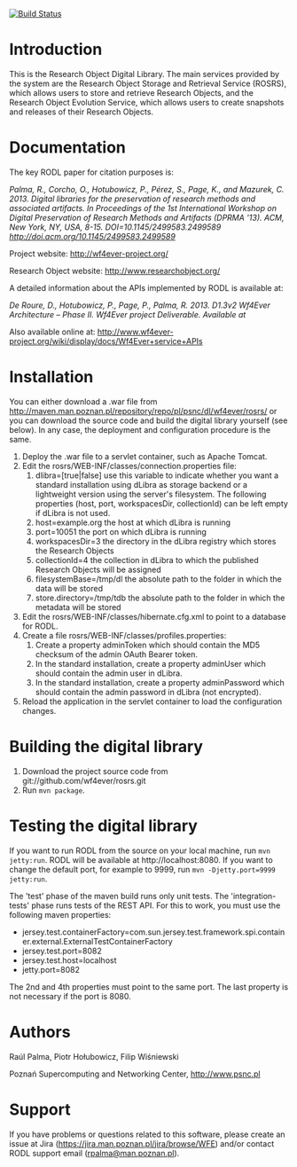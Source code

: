 [![Build Status](https://buildhive.cloudbees.com/job/wf4ever/job/rodl/badge/icon)](https://buildhive.cloudbees.com/job/wf4ever/job/rodl/)

Introduction
============

This is the Research Object Digital Library. The main services provided by the system 
are the  Research Object Storage and Retrieval Service (ROSRS), which allows users to 
store and retrieve Research Objects, and the Research Object Evolution Service, which 
allows users to create snapshots and releases of their Research Objects.

Documentation
=============

The key RODL paper for citation purposes is:

*Palma, R., Corcho, O., Hotubowicz, P., Pérez, S., Page, K., and Mazurek, C. 2013. Digital libraries for the preservation of research methods and associated artifacts. In Proceedings of the 1st International Workshop on Digital Preservation of Research Methods and Artifacts (DPRMA '13). ACM, New York, NY, USA, 8-15. DOI=10.1145/2499583.2499589 http://doi.acm.org/10.1145/2499583.2499589*

Project website: http://wf4ever-project.org/

Research Object website: http://www.researchobject.org/

A detailed information about the APIs implemented by RODL is available at:

*De Roure, D., Hotubowicz, P., Page, P., Palma, R. 2013. D1.3v2 Wf4Ever Architecture – Phase II. Wf4Ever project Deliverable. Available at*

Also available online at: http://www.wf4ever-project.org/wiki/display/docs/Wf4Ever+service+APIs

Installation
============

You can either download a .war file from http://maven.man.poznan.pl/repository/repo/pl/psnc/dl/wf4ever/rosrs/ 
or you can download the source code and build the digital library yourself (see below). In any case, the deployment
and configuration procedure is the same.

1. Deploy the .war file to a servlet container, such as Apache Tomcat.
2. Edit the rosrs/WEB-INF/classes/connection.properties file:
	1. dlibra=[true|false] use this variable to indicate whether you want a standard installation
	using dLibra as storage backend or a lightweight version using the server's filesystem. 
	The following properties (host, port, workspacesDir, collectionId) can be left empty if
	dLibra is not used.
	2. host=example.org the host at which dLibra is running 
	3. port=10051 the port on which dLibra is running
	4. workspacesDir=3 the directory in the dLibra registry which stores the Research Objects
	5. collectionId=4 the collection in dLibra to which the published Research Objects will be assigned
	6. filesystemBase=/tmp/dl the absolute path to the folder in which the data will be stored
	7. store.directory=/tmp/tdb the absolute path to the folder in which the metadata will be stored
3. Edit the rosrs/WEB-INF/classes/hibernate.cfg.xml to point to a database for RODL.
4. Create a file rosrs/WEB-INF/classes/profiles.properties:
	1. Create a property adminToken which should contain the MD5 checksum of the admin OAuth Bearer token.
	2. In the standard installation, create a property adminUser which should contain the admin user in dLibra.
	3. In the standard installation, create a property adminPassword which should contain the admin password in dLibra (not encrypted).
5. Reload the application in the servlet container to load the configuration changes.


Building the digital library
============================

1. Download the project source code from git://github.com/wf4ever/rosrs.git
2. Run `mvn package`.


Testing the digital library
===========================

If you want to run RODL from the source on your local machine, run `mvn jetty:run`. RODL will be available at http://localhost:8080.
If you want to change the default port, for example to 9999, run `mvn -Djetty.port=9999 jetty:run`. 

The 'test' phase of the maven build runs only unit tests. The 'integration-tests' phase runs tests of the REST API. For this to work,
you must use the following maven properties:
* jersey.test.containerFactory=com.sun.jersey.test.framework.spi.container.external.ExternalTestContainerFactory
* jersey.test.port=8082
* jersey.test.host=localhost
* jetty.port=8082

The 2nd and 4th properties must point to the same port. The last property is not necessary if the port is 8080.  


Authors
=======

Raúl Palma, Piotr Hołubowicz, Filip Wiśniewski

Poznań Supercomputing and Networking Center, http://www.psnc.pl

Support
=======
If you have problems or questions related to this software, please create an issue at Jira (https://jira.man.poznan.pl/jira/browse/WFE) 
and/or contact RODL support email (rpalma@man.poznan.pl).
